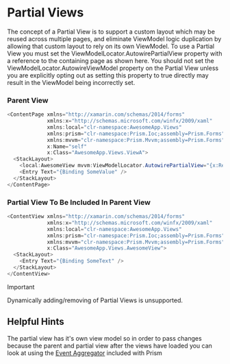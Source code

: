 # Partial Views

The concept of a Partial View is to support a custom layout which may be reused across multiple pages, and eliminate ViewModel logic duplication by allowing that custom layout to rely on its own ViewModel. To use a Partial View you must set the ViewModelLocator.AutowirePartialView property with a reference to the containing page as shown here. You should not set the ViewModelLocator.AutowireViewModel property on the Partial View unless you are explicitly opting out as setting this property to true directly may result in the ViewModel being incorrectly set.

### Parent View

```csharp
<ContentPage xmlns="http://xamarin.com/schemas/2014/forms"
             xmlns:x="http://schemas.microsoft.com/winfx/2009/xaml"
             xmlns:local="clr-namespace:AwesomeApp.Views"
             xmlns:prism="clr-namespace:Prism.Ioc;assembly=Prism.Forms"
             xmlns:mvvm="clr-namespace:Prism.Mvvm;assembly=Prism.Forms"
             x:Name="self"
             x:Class="AwesomeApp.Views.ViewA">
  <StackLayout>
    <local:AwesomeView mvvm:ViewModelLocator.AutowirePartialView="{x:Reference self}" />
    <Entry Text="{Binding SomeValue" />
  </StackLayout>
</ContentPage>
```

### Partial View To Be Included In Parent View

```csharp
<ContentView xmlns="http://xamarin.com/schemas/2014/forms"
             xmlns:x="http://schemas.microsoft.com/winfx/2009/xaml"
             xmlns:local="clr-namespace:AwesomeApp.Views"
             xmlns:prism="clr-namespace:Prism.Ioc;assembly=Prism.Forms"
             xmlns:mvvm="clr-namespace:Prism.Mvvm;assembly=Prism.Forms"
             x:Class="AwesomeApp.Views.AwesomeView">
  <StackLayout>
    <Entry Text="{Binding SomeText" />
  </StackLayout>
</ContentView>
```

> [!Important]
> Dynamically adding/removing of Partial Views is unsupported. 

## Helpful Hints

The partial view has it's own view model so in order to pass changes because the parent and partial view after the views have loaded you can look at using the [Event Aggregator](https://prismlibrary.github.io/docs/event-aggregator.html) included with Prism

